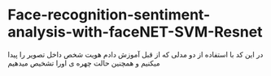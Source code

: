 # Face-recognition-sentiment-analysis-with-faceNET-SVM-Resnet
در این کد با استفاده از دو مدلی که از قبل آموزش دادم هویت شخص‌ داخل تصویر را پیدا میکنیم و همچنین حالت چهره ی اورا تشخیص میدهیم
